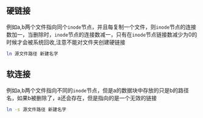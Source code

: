 ## 硬链接
例如a,b两个文件指向同个`inode`节点，并且每复制一个文件，则`inode`节点的连接数加一，当删除时，`inode`节点的连接数减一，只有在`inode`节点链接数减少为0的时候才会被系统回收,注意不能对文件夹创建硬链接
```bash
ln 源文件路径 新建名字
```

## 软连接
例如a,b两个文件指向不同的`inode`节点，但是a的数据块中存放的只是b的路径名，如果b被删除了，a还会存在，但是指向的是一个无效的链接
```bash
ln -s 源文件路径 新建名字
```

